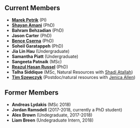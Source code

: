 
## Current Members

* [**Marek Petrik**](http://cs.unh.edu/~mpetrik) (PI)
* [**Shayan Amani**](https://shayanamani.com/) (PhD)
* **Bahram Behzadian** (PhD)
* **Jason Carter** (PhD)
* [**Bence Cserna**](http://www.cs.unh.edu/bence/) (PhD)
* **Soheil Garatappeh** (PhD)
* **Jia Lin Hau** (Undergraduate)
* **Samantha Piatt** (Undergraduate)
* **Sangeeta Patnaik** (MSc)
* [**Reazul Hasan Russel**](http://cs.unh.edu/~rr1042/reazul.html) (PhD)
* **Talha Siddique** (MSc, Natural Resources with [Shadi Atallah](https://colsa.unh.edu/person/shadi-s-atallah))
* [**Tim Szewczyk**](https://scholar.google.com/citations?user=cS4sYDAAAAAJ&hl=en) (Postdoc/natural resources with [Jenica Allen](https://scholar.google.com/citations?user=fSoN2iYAAAAJ&hl=en))


## Former Members

* **Andreas Lydakis** (MSc 2018)
* **Jordan Ramsdell** (2017-2018, currently a PhD student)
* **Alex Brown** (Undegraduate, 2017-2018)
* **Liam Breen** (Undegraduate Intern, 2018)